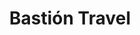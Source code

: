 ---
title: "Bastión Travel"
url: /san-carlos-de-bariloche/bastion-travel/
shop: agencia de viajes
---